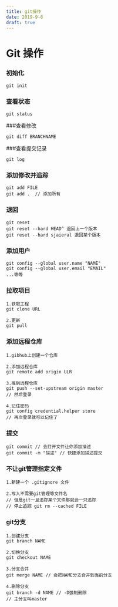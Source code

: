 ```yaml
---
title: git操作
date: 2019-9-8
draft: true
---
```


# Git 操作

### 初始化

``` 
git init
```

### 查看状态

```
git status
```
###查看修改

```
git diff BRANCHNAME
```

###查看提交记录

```
git log
```
### 添加修改并追踪

```
git add FILE
git add .  // 添加所有
```

### 退回

```
git reset
git reset --hard HEAD^ 退回上一个版本
git reset --hard sjaieral 退回某个版本
```

### 添加用户

```
git config --global user.name "NAME"
git config --global user.email "EMAIL"
...等等
```

### 拉取项目

```
1.获取工程
git clone URL

2.更新
git pull
```

### 添加远程仓库

```
1.gibhub上创建一个仓库

2.添加远程仓库
git remote add origin ULR

3.推到远程仓库
git push --set-upstream origin master
// 然后登录

4.记住密码
git config credential.helper store
// 再次登录就可以记住了
```

### 提交

```
git commit // 会打开文件让你添加描述
git commit -m "描述" // 快捷添加描述提交
```

### 不让git管理指定文件

```
1.新建一个 .gitignore 文件

2.写入不需要git管理等文件名
// 但是git一旦追踪某个文件那就会一只追踪
// 停止追踪 git rm --cached FILE
```

### git分支

```
1.创建分支
git branch NAME

2.切换分支
git checkout NAME

3.分支合并
git merge NAME // 会把NAME分支合并到当前分支

4.删除分支
git branch -d NAME // -D强制删除
// 主分支叫master
```

